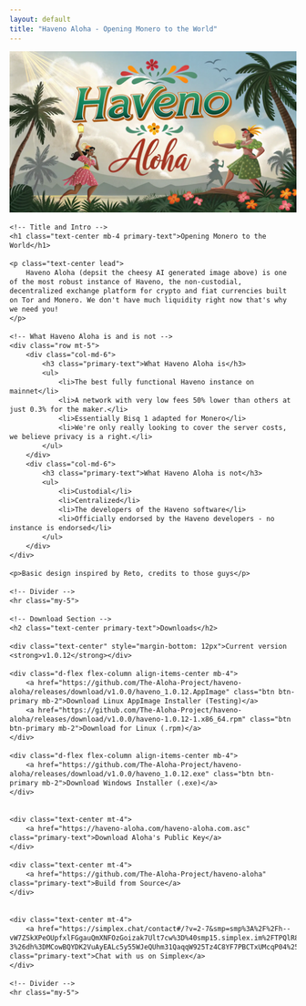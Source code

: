 ```yaml
---
layout: default
title: "Haveno Aloha - Opening Monero to the World"
---
```


<!-- Hero Section with Image -->
<div class="container-fluid p-0 mb-5">
    <!-- The large image will have rounded edges and cover the width -->
    <img src="/assets/images/haveno_graphic.webp" class="img-fluid w-100 rounded hero-image" alt="Haveno Aloha Hero Image">
</div>

<!-- Main Content -->
<div class="container mt-5">
    
    <!-- Title and Intro -->
    <h1 class="text-center mb-4 primary-text">Opening Monero to the World</h1>
    
    <p class="text-center lead">
        Haveno Aloha (depsit the cheesy AI generated image above) is one of the most robust instance of Haveno, the non-custodial, decentralized exchange platform for crypto and fiat currencies built on Tor and Monero. We don't have much liquidity right now that's why we need you!
    </p>
    
    <!-- What Haveno Aloha is and is not -->
    <div class="row mt-5">
        <div class="col-md-6">
            <h3 class="primary-text">What Haveno Aloha is</h3>
            <ul>
                <li>The best fully functional Haveno instance on mainnet</li>
                <li>A network with very low fees 50% lower than others at just 0.3% for the maker.</li>
                <li>Essentially Bisq 1 adapted for Monero</li>
                <li>We're only really looking to cover the server costs, we believe privacy is a right.</li>
            </ul>
        </div>
        <div class="col-md-6">
            <h3 class="primary-text">What Haveno Aloha is not</h3>
            <ul>
                <li>Custodial</li>
                <li>Centralized</li>
                <li>The developers of the Haveno software</li>
                <li>Officially endorsed by the Haveno developers - no instance is endorsed</li>
            </ul>
        </div>
    </div>

    <p>Basic design inspired by Reto, credits to those guys</p>

    <!-- Divider -->
    <hr class="my-5">
    
    <!-- Download Section -->
    <h2 class="text-center primary-text">Downloads</h2>

    <div class="text-center" style="margin-bottom: 12px">Current version <strong>v1.0.12</strong></div>
    
    <div class="d-flex flex-column align-items-center mb-4">
        <a href="https://github.com/The-Aloha-Project/haveno-aloha/releases/download/v1.0.0/haveno_1.0.12.AppImage" class="btn btn-primary mb-2">Download Linux AppImage Installer (Testing)</a>
        <a href="https://github.com/The-Aloha-Project/haveno-aloha/releases/download/v1.0.0/haveno-1.0.12-1.x86_64.rpm" class="btn btn-primary mb-2">Download for Linux (.rpm)</a>
    </div>

    <div class="d-flex flex-column align-items-center mb-4">
        <a href="https://github.com/The-Aloha-Project/haveno-aloha/releases/download/v1.0.0/haveno_1.0.12.exe" class="btn btn-primary mb-2">Download Windows Installer (.exe)</a>
    </div>

    
    <div class="text-center mt-4">
        <a href="https://haveno-aloha.com/haveno-aloha.com.asc" class="primary-text">Download Aloha's Public Key</a>
    </div>

    <div class="text-center mt-4">
        <a href="https://github.com/The-Aloha-Project/haveno-aloha" class="primary-text">Build from Source</a>
    </div>


    <div class="text-center mt-4">
        <a href="https://simplex.chat/contact#/?v=2-7&smp=smp%3A%2F%2Fh--vW7ZSkXPeOUpfxlFGgauQmXNFOzGoizak7Ult7cw%3D%40smp15.simplex.im%2FTPQlR82ShmcDKbBxLQSYJdkiMv5sdbBY%23%2F%3Fv%3D1-3%26dh%3DMCowBQYDK2VuAyEALc5y55WJeQUhm31QaqqW925Tz4C8YF7PBCTxUMcqP04%253D%26srv%3Doauu4bgijybyhczbnxtlggo6hiubahmeutaqineuyy23aojpih3dajad.onion&data=%7B%22type%22%3A%22group%22%2C%22groupLinkId%22%3A%22aKa4PK4eUqrjLQdt3veGYw%3D%3D%22%7D" class="primary-text">Chat with us on Simplex</a>
    </div>

    <!-- Divider -->
    <hr class="my-5">

</div>
